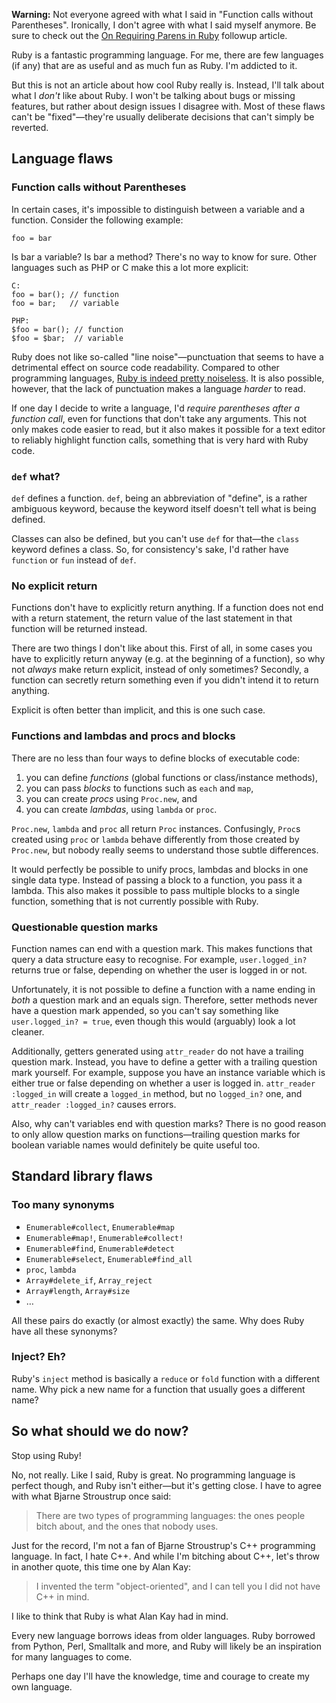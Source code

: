 <div class="warning"><p><strong>Warning:</strong> Not everyone agreed with what I said in "Function calls without Parentheses". Ironically, I don't agree with what I said myself anymore. Be sure to check out the <a href="/journal/2008/on-requiring-parens-in-ruby/">On Requiring Parens in Ruby</a> followup article.</p></div>

Ruby is a fantastic programming language. For me, there are few languages (if any) that are as useful and as much fun as Ruby. I'm addicted to it.

But this is not an article about how cool Ruby really is. Instead, I'll talk about what I _don't_ like about Ruby. I won't be talking about bugs or missing features, but rather about design issues I disagree with. Most of these flaws can't be "fixed"—they're usually deliberate decisions that can't simply be reverted.

## Language flaws

### Function calls without Parentheses

In certain cases, it's impossible to distinguish between a variable and a function. Consider the following example:

    foo = bar

Is bar a variable? Is bar a method? There's no way to know for sure. Other languages such as PHP or C make this a lot more explicit:

<pre><code><span class="comment">C:</span>
<span class="variable">foo</span> = <span class="function">bar</span>(); <span class="comment">// function</span>
<span class="variable">foo</span> = <span class="function">bar</span>;   <span class="comment">// variable</span>

<span class="comment">PHP:</span>
<span class="variable">$foo</span> = <span class="function">bar</span>(); <span class="comment">// function</span>
<span class="variable">$foo</span> = <span class="function">$bar</span>;  <span class="comment">// variable</span></code>
</pre>

Ruby does not like so-called "line noise"—punctuation that seems to have a detrimental effect on source code readability. Compared to other programming languages, [Ruby is indeed pretty noiseless](http://onestepback.org/index.cgi/Tech/Ruby/LineNoise.rdoc). It is also possible, however, that the lack of punctuation makes a language _harder_ to read.

If one day I decide to write a language, I'd _require parentheses after a function call_, even for functions that don't take any arguments. This not only makes code easier to read, but it also makes it possible for a text editor to reliably highlight function calls, something that is very hard with Ruby code.

### `def` what?

`def` defines a function. `def`, being an abbreviation of "define", is a rather ambiguous keyword, because the keyword itself doesn't tell what is being defined.

Classes can also be defined, but you can't use `def` for that—the `class` keyword defines a class. So, for consistency's sake, I'd rather have `function` or `fun` instead of `def`.

### No explicit return

Functions don't have to explicitly return anything. If a function does not end with a return statement, the return value of the last statement in that function will be returned instead.

There are two things I don't like about this. First of all, in some cases you have to explicitly return anyway (e.g. at the beginning of a function), so why not _always_ make return explicit, instead of only sometimes? Secondly, a function can secretly return something even if you didn't intend it to return anything.

Explicit is often better than implicit, and this is one such case.

### Functions and lambdas and procs and blocks

There are no less than four ways to define blocks of executable code:

1. you can define _functions_ (global functions or class/instance methods),
2. you can pass _blocks_ to functions such as `each` and `map`,
3. you can create _procs_ using `Proc.new`, and
4. you can create _lambdas_, using `lambda` or `proc`.

`Proc.new`, `lambda` and `proc` all return `Proc` instances. Confusingly, `Proc`s created using `proc` or `lambda` behave differently from those created by `Proc.new`, but nobody really seems to understand those subtle differences.

It would perfectly be possible to unify procs, lambdas and blocks in one single data type. Instead of passing a block to a function, you pass it a lambda. This also makes it possible to pass multiple blocks to a single function, something that is not currently possible with Ruby.

### Questionable question marks

Function names can end with a question mark. This makes functions that query a data structure easy to recognise. For example, `user.logged_in?` returns true or false, depending on whether the user is logged in or not.

Unfortunately, it is not possible to define a function with a name ending in _both_ a question mark and an equals sign. Therefore, setter methods never have a question mark appended, so you can't say something like `user.logged_in? = true`, even though this would (arguably) look a lot cleaner.

Additionally, getters generated using `attr_reader` do not have a trailing question mark. Instead, you have to define a getter with a trailing question mark yourself. For example, suppose you have an instance variable which is either true or false depending on whether a user is logged in. `attr_reader :logged_in` will create a `logged_in` method, but no `logged_in?` one, and `attr_reader :logged_in?` causes errors.

Also, why can't variables end with question marks? There is no good reason to only allow question marks on functions—trailing question marks for boolean variable names would definitely be quite useful too.

## Standard library flaws

### Too many synonyms

* `Enumerable#collect`, `Enumerable#map`
* `Enumerable#map!`, `Enumerable#collect!`
* `Enumerable#find`, `Enumerable#detect`
* `Enumerable#select`, `Enumerable#find_all`
* `proc`, `lambda`
* `Array#delete_if`, `Array_reject`
* `Array#length`, `Array#size`
* …

All these pairs do exactly (or almost exactly) the same. Why does Ruby have all these synonyms?

### Inject? Eh?

Ruby's `inject` method is basically a `reduce` or `fold` function with a different name. Why pick a new name for a function that usually goes a different name?

## So what should we do now?

Stop using Ruby!

No, not really. Like I said, Ruby is great. No programming language is perfect though, and Ruby isn't either—but it's getting close. I have to agree with what Bjarne Stroustrup once said:

> There are two types of programming languages: the ones people bitch about, and the ones that nobody uses.

Just for the record, I'm not a fan of Bjarne Stroustrup's C++ programming language. In fact, I hate C++. And while I'm bitching about C++, let's throw in another quote, this time one by Alan Kay:

> I invented the term "object-oriented", and I can tell you I did not have C++ in mind.

I like to think that Ruby is what Alan Kay had in mind.

Every new language borrows ideas from older languages. Ruby borrowed from Python, Perl, Smalltalk and more, and Ruby will likely be an inspiration for many languages to come.

Perhaps one day I'll have the knowledge, time and courage to create my own language.
